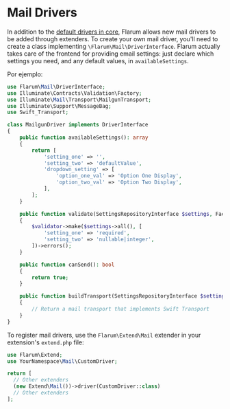 # Mail Drivers

In addition to the [default drivers in core](../mail.md), Flarum allows new mail drivers to be added through extenders. To create your own mail driver, you'll need to create a class implementing `\Flarum\Mail\DriverInterface`. Flarum actually takes care of the frontend for providing email settings: just declare which settings you need, and any default values, in `availableSettings`.

Por ejemplo:

```php
use Flarum\Mail\DriverInterface;
use Illuminate\Contracts\Validation\Factory;
use Illuminate\Mail\Transport\MailgunTransport;
use Illuminate\Support\MessageBag;
use Swift_Transport;

class MailgunDriver implements DriverInterface
{
    public function availableSettings(): array
    {
        return [
            'setting_one' => '',
            'setting_two' => 'defaultValue',
            'dropdown_setting' => [
                'option_one_val' => 'Option One Display',
                'option_two_val' => 'Option Two Display',
            ],
        ];
    }

    public function validate(SettingsRepositoryInterface $settings, Factory $validator): MessageBag
    {
        $validator->make($settings->all(), [
            'setting_one' => 'required',
            'setting_two' => 'nullable|integer',
        ])->errors();
    }

    public function canSend(): bool
    {
        return true;
    }

    public function buildTransport(SettingsRepositoryInterface $settings): Swift_Transport
    {
        // Return a mail transport that implements Swift Transport
    }
}
```

To register mail drivers, use the `Flarum\Extend\Mail` extender in your extension's `extend.php` file:

```php
use Flarum\Extend;
use YourNamespace\Mail\CustomDriver;

return [
  // Other extenders
  (new Extend\Mail())->driver(CustomDriver::class)
  // Other extenders
];
```
